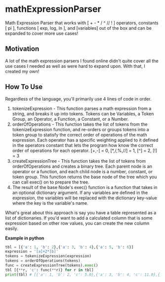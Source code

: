 # mathExpressionParser
Math Expression Parser that works with [ + - * / ^ // ! ] operators, constants [ pi ], functions [ exp, log, ln ], and [variables] out of the box and can be expanded to cover more use cases! 

## Motivation
A lot of the math expression parsers I found online didn't quite cover all the use cases I needed as well as were hard to expand upon. With that, I created my own!

## How To Use

Regardless of the language, you'll primarily use 4 lines of code in order.

1. tokenizeExpression - This function parses a math expression from a string, and breaks it up into tokens. Tokens can be Variables, a Token Group, an Operator, a Function, a Constant, or a Number.
2. orderOfOperations - This function takes the list of tokens from the tokenizeExpression function, and re-orders or groups tokens into a token group to statisfy the correct order of operations of the math expression. Each operator has a specific weighting applied to it defined in the operators constant that lets the program how know the correct order of operations for each operator. [+,-] = 0, [*,/,%,//] = 1, [^] = 2, [!] = 3
3. createExpressionTree - This function takes the list of tokens from orderOfOperations and creates a binary tree. Each parent node is an operator or a function, and each child node is a number, constant, or token group. This function returns the base node of the tree which you can call exec() on to prepare the tree.
4. The result of the base Node's exec() function is a function that takes in an optional dictionary argument. If any variables are defined in the expression, the variables will be replaced with the dictionary key-value where the key is the variable's name.

What's great about this approach is say you have a table represented as a list of dictionaries. If you'd want to add a calculated column that is some expression based on other row values, you can create the new column easily.

**Example in python**
```python
tbl = [{'a': 1, 'b': 2},{'a': 3, 'b': 4},{'a': 5, 'b': 6}]
expression = '[a]+2*[b]'
tokens = tokenizeExpression(expression)
tokens = orderOfOperations(tokens)
func = createExpressionTree(tokens).exec()
tbl [{**r, 'c': func(**r)} for r in tbl]
print(tbl) # [{'a': 1, 'b': 2, 'c': 5.0},{'a': 3, 'b': 4, 'c': 11.0},{'a': 5, 'b': 6, 'c': 17}]
```
